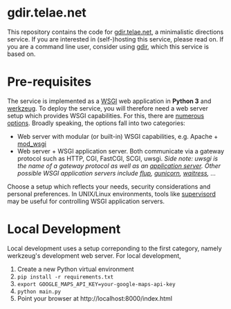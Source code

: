 # gdir.telae.net
This repository contains the code for [gdir.telae.net](https://gdir.telae.net), a minimalistic directions service. If you are interested in (self-)hosting this service, please read on. If you are a command line user, consider using [gdir](https://github.com/pafoster/gdir), which this service is based on.

# Pre-requisites
The service is implemented as a [WSGI](https://en.wikipedia.org/wiki/Web_Server_Gateway_Interface) web application in **Python 3** and [werkzeug](https://werkzeug.palletsprojects.com/en/2.2.x/#). To deploy the service, you will therefore need a web server setup which provides WSGI capabilities. For this, there are [numerous options](https://wsgi.readthedocs.io/en/latest/servers.html). Broadly speaking, the options fall into two categories:
* Web server with modular (or built-in) WSGI capabilities, e.g. Apache + [mod_wsgi](https://modwsgi.readthedocs.io/en/master/)
* Web server + WSGI application server. Both communicate via a gateway protocol such as HTTP, CGI, FastCGI, SCGI, uwsgi.
*Side note: uwsgi is the name of a gateway protocol as well as an [application server](https://uwsgi-docs.readthedocs.io/en/latest/). Other possible WSGI application servers include [flup](https://www.saddi.com/software/flup/), [gunicorn](https://gunicorn.org/), [waitress](https://docs.pylonsproject.org/projects/waitress/en/stable/index.html), ...*

Choose a setup which reflects your needs, security considerations and personal preferences. In UNIX/Linux environments, tools like [supervisord](http://supervisord.org/) may be useful for controlling WSGI application servers.

# Local Development
Local development uses a setup correponding to the first category, namely werkzeug's development web server. For local development,
1. Create a new Python virtual environment
2. `pip install -r requirements.txt`
3. `export GOOGLE_MAPS_API_KEY=your-google-maps-api-key`
4. `python main.py`
5. Point your browser at http://localhost:8000/index.html

